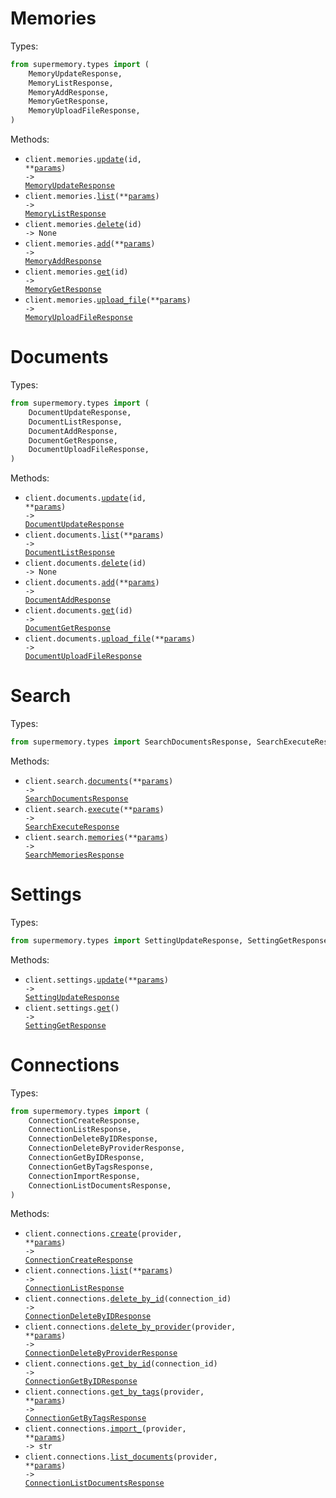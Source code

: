 # Memories

Types:

```python
from supermemory.types import (
    MemoryUpdateResponse,
    MemoryListResponse,
    MemoryAddResponse,
    MemoryGetResponse,
    MemoryUploadFileResponse,
)
```

Methods:

- <code title="patch /v3/documents/{id}">client.memories.<a href="./src/supermemory/resources/memories.py">update</a>(id, \*\*<a href="src/supermemory/types/memory_update_params.py">params</a>) -> <a href="./src/supermemory/types/memory_update_response.py">MemoryUpdateResponse</a></code>
- <code title="post /v3/documents/list">client.memories.<a href="./src/supermemory/resources/memories.py">list</a>(\*\*<a href="src/supermemory/types/memory_list_params.py">params</a>) -> <a href="./src/supermemory/types/memory_list_response.py">MemoryListResponse</a></code>
- <code title="delete /v3/documents/{id}">client.memories.<a href="./src/supermemory/resources/memories.py">delete</a>(id) -> None</code>
- <code title="post /v3/documents">client.memories.<a href="./src/supermemory/resources/memories.py">add</a>(\*\*<a href="src/supermemory/types/memory_add_params.py">params</a>) -> <a href="./src/supermemory/types/memory_add_response.py">MemoryAddResponse</a></code>
- <code title="get /v3/documents/{id}">client.memories.<a href="./src/supermemory/resources/memories.py">get</a>(id) -> <a href="./src/supermemory/types/memory_get_response.py">MemoryGetResponse</a></code>
- <code title="post /v3/documents/file">client.memories.<a href="./src/supermemory/resources/memories.py">upload_file</a>(\*\*<a href="src/supermemory/types/memory_upload_file_params.py">params</a>) -> <a href="./src/supermemory/types/memory_upload_file_response.py">MemoryUploadFileResponse</a></code>

# Documents

Types:

```python
from supermemory.types import (
    DocumentUpdateResponse,
    DocumentListResponse,
    DocumentAddResponse,
    DocumentGetResponse,
    DocumentUploadFileResponse,
)
```

Methods:

- <code title="patch /v3/documents/{id}">client.documents.<a href="./src/supermemory/resources/documents.py">update</a>(id, \*\*<a href="src/supermemory/types/document_update_params.py">params</a>) -> <a href="./src/supermemory/types/document_update_response.py">DocumentUpdateResponse</a></code>
- <code title="post /v3/documents/list">client.documents.<a href="./src/supermemory/resources/documents.py">list</a>(\*\*<a href="src/supermemory/types/document_list_params.py">params</a>) -> <a href="./src/supermemory/types/document_list_response.py">DocumentListResponse</a></code>
- <code title="delete /v3/documents/{id}">client.documents.<a href="./src/supermemory/resources/documents.py">delete</a>(id) -> None</code>
- <code title="post /v3/documents">client.documents.<a href="./src/supermemory/resources/documents.py">add</a>(\*\*<a href="src/supermemory/types/document_add_params.py">params</a>) -> <a href="./src/supermemory/types/document_add_response.py">DocumentAddResponse</a></code>
- <code title="get /v3/documents/{id}">client.documents.<a href="./src/supermemory/resources/documents.py">get</a>(id) -> <a href="./src/supermemory/types/document_get_response.py">DocumentGetResponse</a></code>
- <code title="post /v3/documents/file">client.documents.<a href="./src/supermemory/resources/documents.py">upload_file</a>(\*\*<a href="src/supermemory/types/document_upload_file_params.py">params</a>) -> <a href="./src/supermemory/types/document_upload_file_response.py">DocumentUploadFileResponse</a></code>

# Search

Types:

```python
from supermemory.types import SearchDocumentsResponse, SearchExecuteResponse, SearchMemoriesResponse
```

Methods:

- <code title="post /v3/search">client.search.<a href="./src/supermemory/resources/search.py">documents</a>(\*\*<a href="src/supermemory/types/search_documents_params.py">params</a>) -> <a href="./src/supermemory/types/search_documents_response.py">SearchDocumentsResponse</a></code>
- <code title="post /v3/search">client.search.<a href="./src/supermemory/resources/search.py">execute</a>(\*\*<a href="src/supermemory/types/search_execute_params.py">params</a>) -> <a href="./src/supermemory/types/search_execute_response.py">SearchExecuteResponse</a></code>
- <code title="post /v4/search">client.search.<a href="./src/supermemory/resources/search.py">memories</a>(\*\*<a href="src/supermemory/types/search_memories_params.py">params</a>) -> <a href="./src/supermemory/types/search_memories_response.py">SearchMemoriesResponse</a></code>

# Settings

Types:

```python
from supermemory.types import SettingUpdateResponse, SettingGetResponse
```

Methods:

- <code title="patch /v3/settings">client.settings.<a href="./src/supermemory/resources/settings.py">update</a>(\*\*<a href="src/supermemory/types/setting_update_params.py">params</a>) -> <a href="./src/supermemory/types/setting_update_response.py">SettingUpdateResponse</a></code>
- <code title="get /v3/settings">client.settings.<a href="./src/supermemory/resources/settings.py">get</a>() -> <a href="./src/supermemory/types/setting_get_response.py">SettingGetResponse</a></code>

# Connections

Types:

```python
from supermemory.types import (
    ConnectionCreateResponse,
    ConnectionListResponse,
    ConnectionDeleteByIDResponse,
    ConnectionDeleteByProviderResponse,
    ConnectionGetByIDResponse,
    ConnectionGetByTagsResponse,
    ConnectionImportResponse,
    ConnectionListDocumentsResponse,
)
```

Methods:

- <code title="post /v3/connections/{provider}">client.connections.<a href="./src/supermemory/resources/connections.py">create</a>(provider, \*\*<a href="src/supermemory/types/connection_create_params.py">params</a>) -> <a href="./src/supermemory/types/connection_create_response.py">ConnectionCreateResponse</a></code>
- <code title="post /v3/connections/list">client.connections.<a href="./src/supermemory/resources/connections.py">list</a>(\*\*<a href="src/supermemory/types/connection_list_params.py">params</a>) -> <a href="./src/supermemory/types/connection_list_response.py">ConnectionListResponse</a></code>
- <code title="delete /v3/connections/{connectionId}">client.connections.<a href="./src/supermemory/resources/connections.py">delete_by_id</a>(connection_id) -> <a href="./src/supermemory/types/connection_delete_by_id_response.py">ConnectionDeleteByIDResponse</a></code>
- <code title="delete /v3/connections/{provider}">client.connections.<a href="./src/supermemory/resources/connections.py">delete_by_provider</a>(provider, \*\*<a href="src/supermemory/types/connection_delete_by_provider_params.py">params</a>) -> <a href="./src/supermemory/types/connection_delete_by_provider_response.py">ConnectionDeleteByProviderResponse</a></code>
- <code title="get /v3/connections/{connectionId}">client.connections.<a href="./src/supermemory/resources/connections.py">get_by_id</a>(connection_id) -> <a href="./src/supermemory/types/connection_get_by_id_response.py">ConnectionGetByIDResponse</a></code>
- <code title="post /v3/connections/{provider}/connection">client.connections.<a href="./src/supermemory/resources/connections.py">get_by_tags</a>(provider, \*\*<a href="src/supermemory/types/connection_get_by_tags_params.py">params</a>) -> <a href="./src/supermemory/types/connection_get_by_tags_response.py">ConnectionGetByTagsResponse</a></code>
- <code title="post /v3/connections/{provider}/import">client.connections.<a href="./src/supermemory/resources/connections.py">import\_</a>(provider, \*\*<a href="src/supermemory/types/connection_import_params.py">params</a>) -> str</code>
- <code title="post /v3/connections/{provider}/documents">client.connections.<a href="./src/supermemory/resources/connections.py">list_documents</a>(provider, \*\*<a href="src/supermemory/types/connection_list_documents_params.py">params</a>) -> <a href="./src/supermemory/types/connection_list_documents_response.py">ConnectionListDocumentsResponse</a></code>
